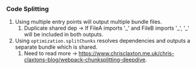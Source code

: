 ### Code Splitting

1. Using multiple entry points will output multiple bundle files.
   1. Duplicate shared dep -> If FileA imports '\_' and FileB imports '\_', '\_' will be included in both outputs.
2. Using `optimization.splitChunks` resolves dependencies and outputs a separate bundle which is shared.
   1. Need to read more -> https://www.chrisclaxton.me.uk/chris-claxtons-blog/webpack-chunksplitting-deepdive.

